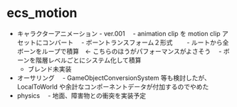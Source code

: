# ecs_motion
- キャラクターアニメーション - ver.001
　- animation clip を motion clip アセットにコンバート
　- ボーントランスフォーム２形式
　　- ルートから全ボーンをループで積算　<- こちらのほうがパフォーマンスがよさそう
  　- ボーンを階層レベルごとにシステム化して積算
  - ブレンド未実装
- オーサリング
　- GameObjectConversionSystem 等も検討したが、LocalToWorld や余計なコンポーネントデータが付加するのでやめた
- physics
　- 地面、障害物との衝突を実装予定
